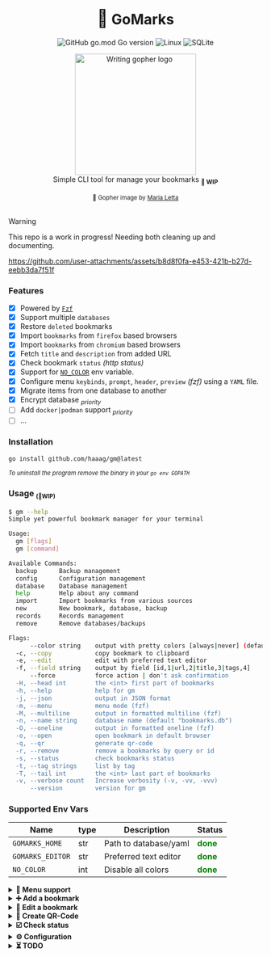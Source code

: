 <div align="center">
    <div>
        <h1><b><span style="font-size: 1.2em">📑</span> GoMarks</b></h1>

![GitHub go.mod Go version](https://img.shields.io/github/go-mod/go-version/haaag/gm)
![Linux](https://img.shields.io/badge/-Linux-grey?logo=linux)
![SQLite](https://img.shields.io/badge/sqlite-%2307405e.svg?style=Flat&logo=sqlite&logoColor=white)

<img align="center" width="240px" src="https://raw.githubusercontent.com/MariaLetta/free-gophers-pack/refs/heads/master/illustrations/png/19.png" alt="Writing gopher logo">
</div>
<span>Simple CLI tool for manage your bookmarks <sub><b>🚧 WIP</b></sub></span>
<br>
<br>
<div align="center">
  <small>💙 Gopher image by <a href="https://github.com/MariaLetta/free-gophers-pack">Maria Letta</a></small>
</div>
<br>
</div>

> [!WARNING]
> This repo is a work in progress!
> Needing both cleaning up and documenting.

https://github.com/user-attachments/assets/b8d8f0fa-e453-421b-b27d-eebb3da7f51f

### Features

- [x] Powered by [`Fzf`](https://github.com/junegunn/fzf)
- [x] Support multiple `databases`
- [x] Restore `deleted` bookmarks
- [x] Import `bookmarks` from `firefox` based browsers
- [x] Import `bookmarks` from `chromium` based browsers
- [x] Fetch `title` and `description` from added URL
- [x] Check bookmark `status` _(http status)_
- [x] Support for [`NO_COLOR`](https://no-color.org/) env variable.
- [x] Configure menu `keybinds`, `prompt`, `header`, `preview` _(fzf)_ using a `YAML` file.
- [x] Migrate items from one database to another
- [x] Encrypt database <sub>_priority_</sub>
- [ ] Add `docker|podman` support <sub>_priority_</sub>
- [ ] ...

### Installation

```sh
go install github.com/haaag/gm@latest
```

<sub>_To uninstall the program remove the binary in your `go env GOPATH`_</sub>

### Usage <small><sub>(🚧WIP)</sub></small>

```sh
$ gm --help
Simple yet powerful bookmark manager for your terminal

Usage:
  gm [flags]
  gm [command]

Available Commands:
  backup      Backup management
  config      Configuration management
  database    Database management
  help        Help about any command
  import      Import bookmarks from various sources
  new         New bookmark, database, backup
  records     Records management
  remove      Remove databases/backups

Flags:
      --color string    output with pretty colors [always|never] (default "always")
  -c, --copy            copy bookmark to clipboard
  -e, --edit            edit with preferred text editor
  -f, --field string    output by field [id,1|url,2|title,3|tags,4]
      --force           force action | don't ask confirmation
  -H, --head int        the <int> first part of bookmarks
  -h, --help            help for gm
  -j, --json            output in JSON format
  -m, --menu            menu mode (fzf)
  -M, --multiline       output in formatted multiline (fzf)
  -n, --name string     database name (default "bookmarks.db")
  -O, --oneline         output in formatted oneline (fzf)
  -o, --open            open bookmark in default browser
  -q, --qr              generate qr-code
  -r, --remove          remove a bookmarks by query or id
  -s, --status          check bookmarks status
  -t, --tag strings     list by tag
  -T, --tail int        the <int> last part of bookmarks
  -v, --verbose count   Increase verbosity (-v, -vv, -vvv)
      --version         version for gm
```

### Supported Env Vars

| Name             | type | Description           | Status                                    |
| ---------------- | ---- | --------------------- | ----------------------------------------- |
| `GOMARKS_HOME`   | str  | Path to database/yaml | <span style="color:green">**done**</span> |
| `GOMARKS_EDITOR` | str  | Preferred text editor | <span style="color:green">**done**</span> |
| `NO_COLOR`       | int  | Disable all colors    | <span style="color:green">**done**</span> |

<details>
<summary><strong>📜 Menu support</strong></summary>

Single/multiple selection for open, copy, edit, delete, check status.

https://github.com/user-attachments/assets/b8d8f0fa-e453-421b-b27d-eebb3da7f51f

</details>

<details>
<summary><strong>➕ Add a bookmark</strong></summary>

https://github.com/user-attachments/assets/436b7553-b130-4114-8638-2e8a9b3ea2ce

</details>

<details>
<summary><strong>📝 Edit a bookmark</strong></summary>

https://github.com/user-attachments/assets/059dd578-2257-4db4-b7b1-1267d0375470

</details>

<details>
<summary><strong>🔳 Create QR-Code</strong></summary>

https://github.com/user-attachments/assets/f531fdc9-067b-4747-9f31-4afd5252e3cb

</details>

<details>
<summary><strong>☑️ Check status</strong></summary>

https://github.com/user-attachments/assets/a3fbc64a-87c1-49d6-af48-5c679b1046b1

</details>

<details>
<summary><strong>⚙️ Configuration</strong></summary>

- [x] `$GOMARKS_HOME/menu.yml` file

#### YAML file structure

```yaml
prompt: " Gomarks> "
header: true
preview: true
keymaps:
  edit:
    bind: ctrl-e
    description: edit
    enabled: true
    hidden: false
  open:
    bind: ctrl-o
    description: open
    enabled: true
    hidden: false
  preview:
    bind: ctrl-/
    description: toggle-preview
    enabled: true
    hidden: false
  qr:
    bind: ctrl-k
    description: QRcode
    enabled: true
    hidden: false
  toggle_all:
    bind: ctrl-a
    description: toggle-all
    enabled: true
    hidden: true
  yank:
    bind: ctrl-y
    description: yank
    enabled: true
    hidden: false
```

</details>

<details>
<summary><strong>⏳ TODO</strong></summary>

## TODO

### ❗ Priority

- [ ] Use a ORM
  - [x] Add multiple databases option _(default.db, work.db, client.db)_
- [ ] Add `Sync` to remote repo???

#### XDG

- [x] Store `db` in `XDG_DATA_HOME`
- [ ] Store `menu config` in `XDG_CONFIG_HOME` _(WIP: for now in `XDG_DATA_HOME`)_

### 📦 Packages

- [x] `terminal` package
- [x] `color` package
- [x] `files` package

### 🟨 Redo

- [ ] Backups
- [ ] Databases

### ⛓️ Import

- [ ] From firefox
- [ ] From ~~chrome~~ chromium

### ♻️ Misc

- [ ] Add a logging library
- [x] Support `NO_COLOR` env var. [no-color](https://no-color.org/)

</details>
